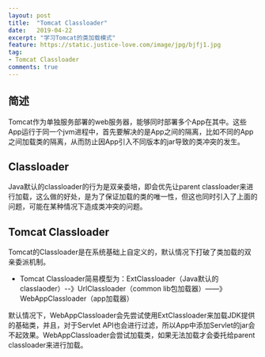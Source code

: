 ```yaml
---
layout: post
title:  "Tomcat Classloader"
date:   2019-04-22
excerpt: "学习Tomcat的类加载模式"
feature: https://static.justice-love.com/image/jpg/bjfj1.jpg
tag:
- Tomcat Classloader
comments: true
---
```


## 简述

Tomcat作为单独服务部署的web服务器，能够同时部署多个App在其中。这些App运行于同一个jvm进程中，首先要解决的是App之间的隔离，比如不同的App之间加载类的隔离，从而防止因App引入不同版本的jar导致的类冲突的发生。

## Classloader

Java默认的classloader的行为是双亲委培，即会优先让parent classloader来进行加载，这么做的好处，是为了保证加载的类的唯一性，但这也同时引入了上面的问题，可能在某种情况下造成类冲突的问题。

## Tomcat Classloader

Tomcat的Classloader是在系统基础上自定义的，默认情况下打破了类加载的双亲委派机制。

* Tomcat Classloader简易模型为：ExtClassloader（Java默认的classlaoder）--》UrlClassloader（common lib包加载器）——》WebAppClassloader（app加载器）

默认情况下，WebAppClassloader会先尝试使用ExtClassloader来加载JDK提供的基础类，并且，对于Servlet API也会进行过滤，所以App中添加Servlet的jar会不起效果。WebAppClassloader会尝试加载类，如果无法加载才会委托给parent classloader来进行加载。

